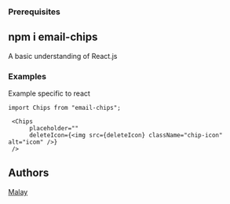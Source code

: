 
### Prerequisites

## npm i email-chips

A basic understanding of React.js

### Examples
Example specific to react
```
import Chips from "email-chips";

 <Chips
      placeholder=""
      deleteIcon={<img src={deleteIcon} className="chip-icon" alt="icom" />}
 />
```


## Authors

[Malay](https://github.com/hi-malay)
